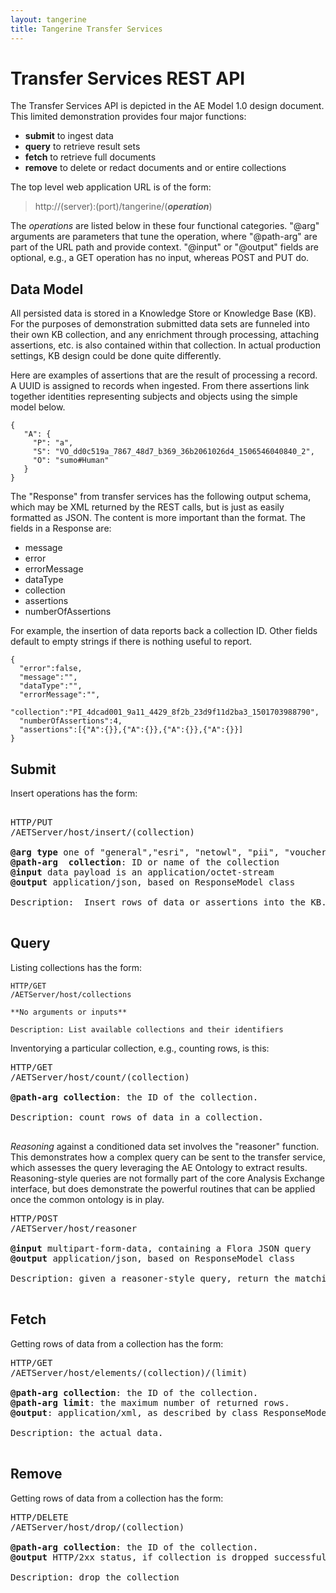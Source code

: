 ```yaml
---
layout: tangerine
title: Tangerine Transfer Services
---
```


# Transfer Services REST API
The Transfer Services API is depicted in the AE Model 1.0 design document. 
This limited demonstration provides four major functions:
 - **submit** to ingest data
 - **query** to retrieve result sets
 - **fetch** to retrieve full documents
 - **remove** to delete or redact documents and or entire collections
            
The top level web application URL is of the form: 

> http://(server):(port)/tangerine/(***operation***)

The *operations* are listed below in these four functional categories. "@arg" arguments are parameters that tune the operation, where "@path-arg" are part of the URL path and provide context. "@input" or "@output" fields are optional, e.g., a GET operation has no input, whereas POST and PUT do.

## Data Model
        
All persisted data is stored in a Knowledge Store or Knowledge Base (KB). For the purposes of demonstration submitted data sets are funneled into their own KB collection, and any enrichment through processing, attaching assertions, etc. is also contained within that collection. In actual production settings, KB design could be done quite differently. 
        
Here are examples of assertions that are the result of processing a record. A UUID is assigned to records when ingested. From there assertions link together identities representing subjects and objects using the simple model below.

```
{
   "A": {
     "P": "a",
     "S": "VO_dd0c519a_7867_48d7_b369_36b2061026d4_1506546040840_2",
     "O": "sumo#Human"
   }
}
```
          
The "Response" from transfer services has the following output schema, which may be XML returned by the REST calls, but is just as easily formatted as JSON. The content is more important than the format. The fields in a Response are:
 - message
 - error
 - errorMessage
 - dataType
 - collection
 - assertions
 - numberOfAssertions
        
For example, the insertion of data reports back a collection ID. Other fields default to empty strings if there is nothing useful to report. 

```
{ 
  "error":false, 
  "message":"",
  "dataType":"",
  "errorMessage":"",
  "collection":"PI_4dcad001_9a11_4429_8f2b_23d9f11d2ba3_1501703988790",
  "numberOfAssertions":4,
  "assertions":[{"A":{}},{"A":{}},{"A":{}},{"A":{}}]
}
```

## Submit

Insert operations has the form:
        
<pre>

HTTP/PUT
/AETServer/host/insert/(collection) 

<b>@arg type</b> one of "general","esri", "netowl", "pii", "voucher" 
<b>@path-arg  collection</b>: ID or name of the collection 
<b>@input</b> data payload is an application/octet-stream 
<b>@output</b> application/json, based on ResponseModel class

Description:  Insert rows of data or assertions into the KB.

</pre>

## Query

Listing collections has the form:
```
HTTP/GET
/AETServer/host/collections

**No arguments or inputs**

Description: List available collections and their identifiers
```

Inventorying a particular collection, e.g., counting rows, is this:
<pre>
HTTP/GET
/AETServer/host/count/(collection)

<b>@path-arg collection</b>: the ID of the collection.

Description: count rows of data in a collection.

</pre>

*Reasoning* against a conditioned data set involves the "reasoner" function. This demonstrates how a complex query can be sent to the transfer service, which assesses the query leveraging the AE Ontology to extract results. Reasoning-style queries are not formally part of the core Analysis Exchange interface, but does demonstrate the powerful routines that can be applied once the common ontology is in play.
<pre>
HTTP/POST
/AETServer/host/reasoner

<b>@input</b> multipart-form-data, containing a Flora JSON query
<b>@output</b> application/json, based on ResponseModel class

Description: given a reasoner-style query, return the matching assertions.

</pre>

## Fetch

Getting rows of data from a collection has the form:

<pre>
HTTP/GET 
/AETServer/host/elements/(collection)/(limit)

<b>@path-arg collection</b>: the ID of the collection.
<b>@path-arg limit</b>: the maximum number of returned rows.
<b>@output</b>: application/xml, as described by class ResponseModel

Description: the actual data.

</pre>

## Remove

Getting rows of data from a collection has the form:

<pre>
HTTP/DELETE 
/AETServer/host/drop/(collection)

<b>@path-arg collection</b>: the ID of the collection.
<b>@output</b> HTTP/2xx status, if collection is dropped successfully

Description: drop the collection

</pre>
